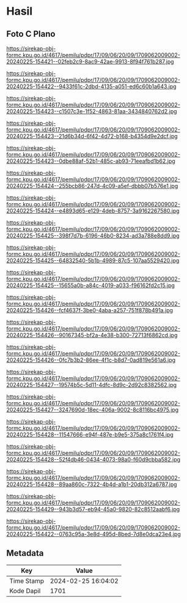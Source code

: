 # Hasil

## Foto C Plano

https://sirekap-obj-formc.kpu.go.id/4617/pemilu/pdpr/17/09/06/20/09/1709062009002-20240225-154421--02feb2c9-8ac9-42ae-9913-8f94f761b287.jpg

https://sirekap-obj-formc.kpu.go.id/4617/pemilu/pdpr/17/09/06/20/09/1709062009002-20240225-154422--9433f61c-2dbd-4135-a051-ed6c60b1a643.jpg

https://sirekap-obj-formc.kpu.go.id/4617/pemilu/pdpr/17/09/06/20/09/1709062009002-20240225-154423--c1507c3e-1f52-4863-81aa-3434840762d2.jpg

https://sirekap-obj-formc.kpu.go.id/4617/pemilu/pdpr/17/09/06/20/09/1709062009002-20240225-154423--21d6b34d-6f42-4d72-b168-b4354d9e2dcf.jpg

https://sirekap-obj-formc.kpu.go.id/4617/pemilu/pdpr/17/09/06/20/09/1709062009002-20240225-154423--0dbe88af-52b1-485c-ab93-71eeafbd1b62.jpg

https://sirekap-obj-formc.kpu.go.id/4617/pemilu/pdpr/17/09/06/20/09/1709062009002-20240225-154424--255bcb86-247d-4c09-a5ef-dbbb07b576e1.jpg

https://sirekap-obj-formc.kpu.go.id/4617/pemilu/pdpr/17/09/06/20/09/1709062009002-20240225-154424--e4893d65-e129-4deb-8757-3a9162267580.jpg

https://sirekap-obj-formc.kpu.go.id/4617/pemilu/pdpr/17/09/06/20/09/1709062009002-20240225-154425--398f7d7b-6196-46b0-8234-ad3a788e8dd9.jpg

https://sirekap-obj-formc.kpu.go.id/4617/pemilu/pdpr/17/09/06/20/09/1709062009002-20240225-154425--64832540-5b1b-4989-87c5-107aa5529420.jpg

https://sirekap-obj-formc.kpu.go.id/4617/pemilu/pdpr/17/09/06/20/09/1709062009002-20240225-154425--15655a0b-a84c-4019-a033-f96162fd2c15.jpg

https://sirekap-obj-formc.kpu.go.id/4617/pemilu/pdpr/17/09/06/20/09/1709062009002-20240225-154426--fcf4637f-3be0-4aba-a257-751f878b491a.jpg

https://sirekap-obj-formc.kpu.go.id/4617/pemilu/pdpr/17/09/06/20/09/1709062009002-20240225-154426--90167345-bf2a-4e38-b300-72713f6862cd.jpg

https://sirekap-obj-formc.kpu.go.id/4617/pemilu/pdpr/17/09/06/20/09/1709062009002-20240225-154426--0fc7b3b2-86ee-4f1c-b8d7-0ad819e561a6.jpg

https://sirekap-obj-formc.kpu.go.id/4617/pemilu/pdpr/17/09/06/20/09/1709062009002-20240225-154427--19574b5c-5d11-4dfc-8d9c-2d92c8382562.jpg

https://sirekap-obj-formc.kpu.go.id/4617/pemilu/pdpr/17/09/06/20/09/1709062009002-20240225-154427--3247690d-18ec-406a-9002-8c8116bc4975.jpg

https://sirekap-obj-formc.kpu.go.id/4617/pemilu/pdpr/17/09/06/20/09/1709062009002-20240225-154428--11547666-e94f-487e-b9e5-375a8c1761f4.jpg

https://sirekap-obj-formc.kpu.go.id/4617/pemilu/pdpr/17/09/06/20/09/1709062009002-20240225-154428--52f4db46-0434-4073-98a0-f60d9cbba582.jpg

https://sirekap-obj-formc.kpu.go.id/4617/pemilu/pdpr/17/09/06/20/09/1709062009002-20240225-154428--89aa860c-7322-4b4d-a1b1-20db312a6787.jpg

https://sirekap-obj-formc.kpu.go.id/4617/pemilu/pdpr/17/09/06/20/09/1709062009002-20240225-154429--943b3d57-eb94-45a0-9820-82c8512aabf6.jpg

https://sirekap-obj-formc.kpu.go.id/4617/pemilu/pdpr/17/09/06/20/09/1709062009002-20240225-154422--0763c95a-3e8d-495d-8bed-7d8e0dca23e4.jpg


## Metadata

| Key        | Value               |
| ---------- | ------------------- |
| Time Stamp | 2024-02-25 16:04:02 |
| Kode Dapil | 1701                |



